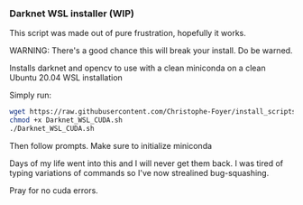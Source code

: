 ### Darknet WSL installer (WIP)

This script was made out of pure frustration, hopefully it works.

WARNING: There's a good chance this will break your install. Do be warned.

Installs darknet and opencv to use with a clean miniconda on a clean Ubuntu 20.04 WSL installation

Simply run:

```bash
wget https://raw.githubusercontent.com/Christophe-Foyer/install_scripts/main/Darknet_WSL_CUDA.sh
chmod +x Darknet_WSL_CUDA.sh
./Darknet_WSL_CUDA.sh
```

Then follow prompts. Make sure to initialize miniconda

Days of my life went into this and I will never get them back. I was tired of typing variations of commands so I've now strealined bug-squashing.

Pray for no cuda errors.
